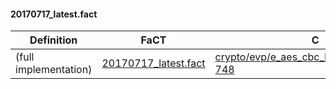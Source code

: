 
#### 20170717_latest.fact
Definition | FaCT | C
--- | --- | ---
(full implementation) | [20170717_latest.fact](/saga/20170717_latest.fact) | [crypto/evp/e_aes_cbc_hmac_sha1.c:499-748](/saga/tests/openssl-fact-ugly/crypto/evp/e_aes_cbc_hmac_sha1.c#L499-L748)
